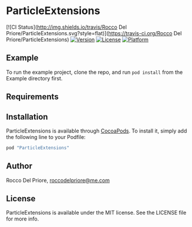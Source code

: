 # ParticleExtensions

[![CI Status](http://img.shields.io/travis/Rocco Del Priore/ParticleExtensions.svg?style=flat)](https://travis-ci.org/Rocco Del Priore/ParticleExtensions)
[![Version](https://img.shields.io/cocoapods/v/ParticleExtensions.svg?style=flat)](http://cocoapods.org/pods/ParticleExtensions)
[![License](https://img.shields.io/cocoapods/l/ParticleExtensions.svg?style=flat)](http://cocoapods.org/pods/ParticleExtensions)
[![Platform](https://img.shields.io/cocoapods/p/ParticleExtensions.svg?style=flat)](http://cocoapods.org/pods/ParticleExtensions)

## Example

To run the example project, clone the repo, and run `pod install` from the Example directory first.

## Requirements

## Installation

ParticleExtensions is available through [CocoaPods](http://cocoapods.org). To install
it, simply add the following line to your Podfile:

```ruby
pod "ParticleExtensions"
```

## Author

Rocco Del Priore, roccodelpriore@me.com

## License

ParticleExtensions is available under the MIT license. See the LICENSE file for more info.
